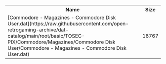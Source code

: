 <table>
<tr><th>Name</th><th>Size</th></tr>
<tr><td>
[Commodore - Magazines - Commodore Disk User.dat](https://raw.githubusercontent.com/open-retrogaming-archive/dat-catalog/main/root/basic/TOSEC-PIX/Commodore/Magazines/Commodore Disk User/Commodore - Magazines - Commodore Disk User.dat)
</td><td>16767</td></tr>
</table>
